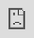 ```yaml
---
layout: error
title: Home
permalink: /404.html
---
```

<a href="https://koraxial.github.io/">
<iframe
  src="https://i.pinimg.com/originals/73/b0/05/73b0054acf8be08b254ba90945a19d09.gif"
  style="
    position: fixed;
    top: 0px;
    bottom: 0px;
    right: 0px;
    width: 100%;
    border: none;
    margin: 0;
    padding: 0;
    overflow: hidden;
    z-index: 999999;
    height: 100%;
  ">
</iframe>
</a>
